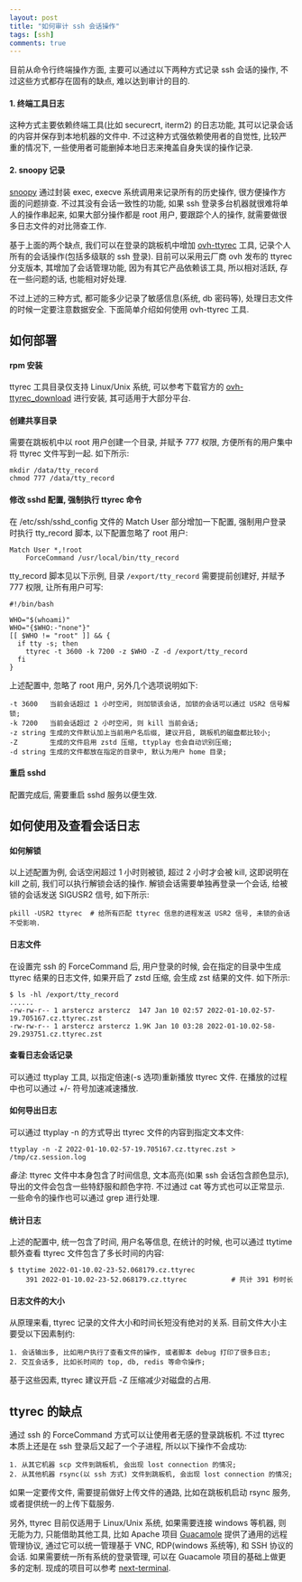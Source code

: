 ```yaml
---
layout: post
title: "如何审计 ssh 会话操作"
tags: [ssh]
comments: true
---
```


目前从命令行终端操作方面, 主要可以通过以下两种方式记录 ssh 会话的操作, 不过这些方式都存在固有的缺点, 难以达到审计的目的.

#### 1. 终端工具日志

这种方式主要依赖终端工具(比如 securecrt, iterm2) 的日志功能, 其可以记录会话的内容并保存到本地机器的文件中. 不过这种方式强依赖使用者的自觉性, 比较严重的情况下, 一些使用者可能删掉本地日志来掩盖自身失误的操作记录.

#### 2. snoopy 记录

[snoopy](https://github.com/a2o/snoopy) 通过封装 exec, execve 系统调用来记录所有的历史操作, 很方便操作方面的问题排查. 不过其没有会话一致性的功能, 如果 ssh 登录多台机器就很难将单人的操作串起来, 如果大部分操作都是 root 用户, 要跟踪个人的操作, 就需要做很多日志文件的对比筛查工作. 

基于上面的两个缺点, 我们可以在登录的跳板机中增加 [ovh-ttyrec](https://github.com/ovh/ovh-ttyrec) 工具, 记录个人所有的会话操作(包括多级联的 ssh 登录). 目前可以采用云厂商 ovh 发布的 ttyrec 分支版本, 其增加了会话管理功能, 因为有其它产品依赖该工具, 所以相对活跃, 存在一些问题的话, 也能相对好处理.

不过上述的三种方式, 都可能多少记录了敏感信息(系统, db 密码等), 处理日志文件的时候一定要注意数据安全. 下面简单介绍如何使用 ovh-ttyrec 工具.

## 如何部署

#### rpm 安装

ttyrec 工具目录仅支持 Linux/Unix 系统, 可以参考下载官方的 [ovh-ttyrec_download](https://github.com/ovh/ovh-ttyrec/releases/) 进行安装, 其可适用于大部分平台.

#### 创建共享目录

需要在跳板机中以 root 用户创建一个目录, 并赋予 777 权限, 方便所有的用户集中将 ttyrec 文件写到一起. 如下所示:
```
mkdir /data/tty_record
chmod 777 /data/tty_record
```

#### 修改 sshd 配置, 强制执行 ttyrec 命令

在 /etc/ssh/sshd_config 文件的 Match User 部分增加一下配置, 强制用户登录时执行 tty_record 脚本, 以下配置忽略了 root 用户:
```
Match User *,!root
    ForceCommand /usr/local/bin/tty_record
```

tty_record 脚本见以下示例, 目录 `/export/tty_record` 需要提前创建好, 并赋予 777 权限, 让所有用户可写:

```
#!/bin/bash

WHO="$(whoami)"
WHO="{$WHO:-"none"}"
[[ $WHO != "root" ]] && {
  if tty -s; then
    ttyrec -t 3600 -k 7200 -z $WHO -Z -d /export/tty_record
  fi
}
```

上述配置中, 忽略了 root 用户, 另外几个选项说明如下:
```
-t 3600   当前会话超过 1 小时空闲, 则加锁该会话, 加锁的会话可以通过 USR2 信号解锁;
-k 7200   当前会话超过 2 小时空闲, 则 kill 当前会话;
-z string 生成的文件默认加上当前用户名后缀, 建议开启, 跳板机的磁盘都比较小;
-Z        生成的文件启用 zstd 压缩, ttyplay 也会自动识别压缩;
-d string 生成的文件都放在指定的目录中, 默认为用户 home 目录;
```

#### 重启 sshd

配置完成后, 需要重启 sshd 服务以便生效.

## 如何使用及查看会话日志

#### 如何解锁

以上述配置为例, 会话空闲超过 1 小时则被锁, 超过 2 小时才会被 kill, 这即说明在 kill 之前, 我们可以执行解锁会话的操作. 解锁会话需要单独再登录一个会话, 给被锁的会话发送 SIGUSR2 信号, 如下所示:
```
pkill -USR2 ttyrec  # 给所有匹配 ttyrec 信息的进程发送 USR2 信号, 未锁的会话不受影响.
```  

#### 日志文件

在设置完 ssh 的 ForceCommand 后, 用户登录的时候, 会在指定的目录中生成 ttyrec 结果的日志文件, 如果开启了 zstd 压缩, 会生成 zst 结果的文件. 如下所示:
```
$ ls -hl /export/tty_record
......
-rw-rw-r-- 1 arstercz arstercz  147 Jan 10 02:57 2022-01-10.02-57-19.705167.cz.ttyrec.zst
-rw-rw-r-- 1 arstercz arstercz 1.9K Jan 10 03:28 2022-01-10.02-58-29.293751.cz.ttyrec.zst
```

#### 查看日志会话记录

可以通过 ttyplay 工具, 以指定倍速(-s 选项)重新播放 ttyrec 文件. 在播放的过程中也可以通过 +/- 符号加速减速播放.

#### 如何导出日志

可以通过 ttyplay -n 的方式导出 ttyrec 文件的内容到指定文本文件:
```
ttyplay -n -Z 2022-01-10.02-57-19.705167.cz.ttyrec.zst > /tmp/cz.session.log
```

*备注*: ttyrec 文件中本身包含了时间信息, 文本高亮(如果 ssh 会话包含颜色显示), 导出的文件会包含一些特舒服和颜色字符. 不过通过 cat 等方式也可以正常显示. 一些命令的操作也可以通过 grep 进行处理.

#### 统计日志

上述的配置中, 统一包含了时间, 用户名等信息, 在统计的时候, 也可以通过 ttytime 额外查看 ttyrec 文件包含了多长时间的内容:
```
$ ttytime 2022-01-10.02-23-52.068179.cz.ttyrec
    391	2022-01-10.02-23-52.068179.cz.ttyrec           # 共计 391 秒时长
```

#### 日志文件的大小

从原理来看, ttyrec 记录的文件大小和时间长短没有绝对的关系. 目前文件大小主要受以下因素制约:
```
1. 会话输出多, 比如用户执行了查看文件的操作, 或者脚本 debug 打印了很多日志;
2. 交互会话多, 比如长时间的 top, db, redis 等命令操作;
```

基于这些因素, ttyrec 建议开启 -Z 压缩减少对磁盘的占用.

## ttyrec 的缺点

通过 ssh 的 ForceCommand 方式可以让使用者无感的登录跳板机. 不过 ttyrec 本质上还是在 ssh 登录后又起了一个子进程, 所以以下操作不会成功:
```
1. 从其它机器 scp 文件到跳板机, 会出现 lost connection 的情况;
2. 从其他机器 rsync(以 ssh 方式) 文件到跳板机, 会出现 lost connection 的情况;
```

如果一定要传文件, 需要提前做好上传文件的通路, 比如在跳板机启动 rsync 服务, 或者提供统一的上传下载服务.

另外, ttyrec 目前仅适用于 Linux/Unix 系统, 如果需要连接 windows 等机器, 则无能为力, 只能借助其他工具, 比如 Apache 项目 [Guacamole](https://guacamole.apache.org/) 提供了通用的远程管理协议, 通过它可以统一管理基于 VNC, RDP(windows 系统等), 和 SSH 协议的会话. 如果需要统一所有系统的登录管理, 可以在 Guacamole 项目的基础上做更多的定制. 现成的项目可以参考 [next-terminal](https://github.com/dushixiang/next-terminal).
